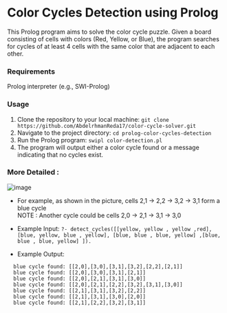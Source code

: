 # Color Cycles Detection using Prolog
This Prolog program aims to solve the color cycle puzzle. Given a board consisting of cells with colors (Red, Yellow, or Blue), the program searches for cycles of at least 4 cells with the same color that are adjacent to each other.

### Requirements
Prolog interpreter (e.g., SWI-Prolog)

### Usage
1. Clone the repository to your local machine:
  ```git clone https://github.com/AbdelrhmanReda17/color-cycle-solver.git```
2. Navigate to the project directory:
```cd prolog-color-cycles-detection```
3. Run the Prolog program:
```swipl color-detection.pl```
4. The program will output either a color cycle found or a message indicating that no cycles exist.


### More Detailed : 
![image](https://github.com/AbdelrhmanReda17/Prolog-Color-Cycles-Detection/assets/90706154/8a8ad706-4f3a-418d-a921-c400a4d9e816)
-  For example, as shown in the picture, cells 2,1 -> 2,2 -> 3,2 -> 3,1 form a blue cycle  
  NOTE : Another cycle could be cells 2,0 -> 2,1 -> 3,1 -> 3,0

- Example Input: ``?- detect_cycles([[yellow, yellow , yellow ,red], [blue, yellow, blue , yellow], [blue, blue , blue, yellow] ,[blue, blue , blue, yellow] ]). ``
- Example Output:
```
  blue cycle found: [[2,0],[3,0],[3,1],[3,2],[2,2],[2,1]]
  blue cycle found: [[2,0],[3,0],[3,1],[2,1]]
  blue cycle found: [[2,0],[2,1],[3,1],[3,0]]
  blue cycle found: [[2,0],[2,1],[2,2],[3,2],[3,1],[3,0]]
  blue cycle found: [[2,1],[3,1],[3,2],[2,2]]
  blue cycle found: [[2,1],[3,1],[3,0],[2,0]]
  blue cycle found: [[2,1],[2,2],[3,2],[3,1]]
```
